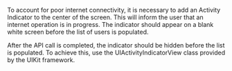 To account for poor internet connectivity, it is necessary to add an Activity Indicator to the center of the screen. This will inform the user that an internet operation is in progress. The indicator should appear on a blank white screen before the list of users is populated.

After the API call is completed, the indicator should be hidden before the list is populated. To achieve this, use the UIActivityIndicatorView class provided by the UIKit framework.
